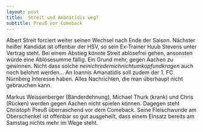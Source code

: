 ```yaml
---
layout: post
title:  Streit und Amanatidis weg?
subtitle: Preuß vor Comeback
---
```


Albert Streit forciert weiter seinen Wechsel nach Ende der Saison. Nächster heißer Kandidat ist offenbar der HSV, so sein Ex-Trainer Huub Stevens unter Vertrag steht. Bei einem Abstieg könnte Streit ablösefrei gehen, ansonsten würde eine Ablösesumme fällig. Ein Grund mehr, gegen Aachen zu gewinnen. Nicht dass solche *neinichredemichnichtumkopfundkragen* auch noch belohnt werden... An Ioannis Amanatidis soll zudem der 1. FC Nürnberg Interesse haben. Alles Nachrichten, die man überhaupt nicht gebrauchen kann.

Markus Weissenberger (Bänderdehnung), Michael Thurk (krank) und Chris (Rücken) werden gegen Aachen nicht spielen können. Dagegen steht Christoph Preuß überraschend vor dem Comeback. Seine Fleischwunde am Oberschenkel ist offenbar so gut ausgeheilt, dass einem Einsatz bereits am Samstag nichts mehr im Wege steht.
